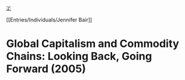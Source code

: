 [🇿](zotero://select/library/items/QKJBDC9F)

[[Entries/Individuals/Jennifer Bair]] 
# Global Capitalism and Commodity Chains: Looking Back, Going Forward (2005)


